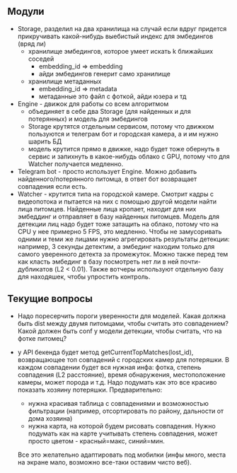 ## Модули
* Storage, разделил на два хранилища на случай если вдруг придется прикручивать какой-нибудь выебистый индекс для эмбедингов (вряд ли)
    * хранилище эмбедингов, которое умеет искать k ближайших соседей
        *  embedding_id => embedding
        * айди эмбедингов генерит само хранилище
    * хранилище метаданных
        * embedding_id => metadata
        * метаданные это файл с фоткой, айди юзера и тд
* Engine - движок для работы со всем алгоритмом
    * объединяет в себе два Storage (для найденных и для потерянных) и модель для эмбедингов
    * Storage крутятся отдельным сервисом, потому что движком пользуются и
    телеграм бот и городская камера, а и им нужно шарить БД
    * модель крутится прямо в движке, надо будет тоже обернуть в сервис и запихнуть в какое-нибудь облако с GPU,
    потому что для Watcher получается медленно.
* Telegram bot - просто использует Engine. Можно добавить найденного/потерянного питомца, в ответ бот возвращает совпадения если есть.
* Watcher - крутится типа на городской камере. Смотрит кадры с видеопотока и пытается на них
  с помощью другой модели найти лица питомцев. Найденные лица кропает, находит для них эмбеддинг и отправляет в базу найденных питомцев. Модель для детекции лиц надо будет тоже затащить на облако, потому что на CPU у нее примерно 5 FPS, это медленно. Чтобы не замусоривать одними и теми же лицами
  нужно агрегировать результаты детекции: например, 3 секунды детектим, а эмбединг находим только для самого уверенного детекта за промежуток.
  Можно также перед тем как класть эмбединг в базу посмотреть нет ли в ней почти-дубликатов (L2 < 0.01).
  Также вотчеры используют отдельную базу для находяшек, чтобы упростить контроль.

## Текущие вопросы
* Надо поресерчить пороги уверенности для моделей. Какая должна быть dist между двумя питомцами,
  чтобы считать это совпадением? Какой должен быть conf у модели детекции, чтобы считать, что на фотке питомец?
* у API бекенда будет метод getCurrentTopMatches(lost_id), возвращающее топ совпадений с городских камер для
  потеряшки. В каждом совпадении будет вся нужная инфа: фотка, степень совпадения (L2 расстояние),
  время обнаружения, местоположение камеры, может порода и т.д. Надо подумать как это все красиво показать хозяину потеряшки.
  Предварительно:
    * нужна красивая таблица с совпадениями и возможностью фильтрации (например, отсортировать по району, дальности от дома хозяина)
    * нужна карта, на которой будем рисовать совпадения. Нужно подумать как на карте учитывать степень совпадения, может просто цветом - красный=макс, синий=мин.

  Все это желательно адаптировать под мобилки (инфы много, места на экране мало, возможно все-таки оставим чисто веб).